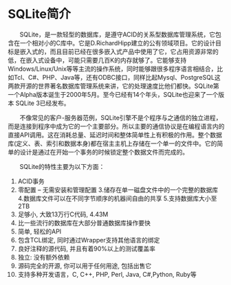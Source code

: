 # SQLite简介
&nbsp;&nbsp;&nbsp;&nbsp;&nbsp;&nbsp;&nbsp;SQLite，是一款轻型的数据库，是遵守ACID的关系型数据库管理系统，它包含在一个相对小的C库中。它是D.RichardHipp建立的公有领域项目。它的设计目标是嵌入式的，而且目前已经在很多嵌入式产品中使用了它，它占用资源非常的低，在嵌入式设备中，可能只需要几百K的内存就够了。它能够支持Windows/Linux/Unix等等主流的操作系统，同时能够跟很多程序语言相结合，比如Tcl、C#、PHP、Java等，还有ODBC接口，同样比起Mysql、PostgreSQL这两款开源的世界著名数据库管理系统来讲，它的处理速度比他们都快。SQLite第一个Alpha版本诞生于2000年5月。至今已经有14个年头，SQLite也迎来了一个版本 SQLite 3已经发布。

&nbsp;&nbsp;&nbsp;&nbsp;&nbsp;&nbsp;&nbsp;不像常见的客户-服务器范例，SQLite引擎不是个程序与之通信的独立进程，而是连接到程序中成为它的一个主要部分。所以主要的通信协议是在编程语言内的直接API调用。这在消耗总量、延迟时间和整体简单性上有积极的作用。整个数据库(定义、表、索引和数据本身)都在宿主主机上存储在一个单一的文件中。它的简单的设计是通过在开始一个事务的时候锁定整个数据文件而完成的。

&nbsp;&nbsp;&nbsp;&nbsp;&nbsp;&nbsp;&nbsp;SQLite的特性主要为以下方面：

1. ACID事务
2. 零配置 – 无需安装和管理配置
3.储存在单一磁盘文件中的一个完整的数据库
4.数据库文件可以在不同字节顺序的机器间自由的共享
5.支持数据库大小至2TB
6. 足够小, 大致13万行C代码, 4.43M
7. 比一些流行的数据库在大部分普通数据库操作要快
8. 简单, 轻松的API
9. 包含TCL绑定, 同时通过Wrapper支持其他语言的绑定
10. 良好注释的源代码, 并且有着90%以上的测试覆盖率
11. 独立: 没有额外依赖
12. 源码完全的开源, 你可以用于任何用途, 包括出售它
13. 支持多种开发语言，C, C++, PHP, Perl, Java, C#,Python, Ruby等
